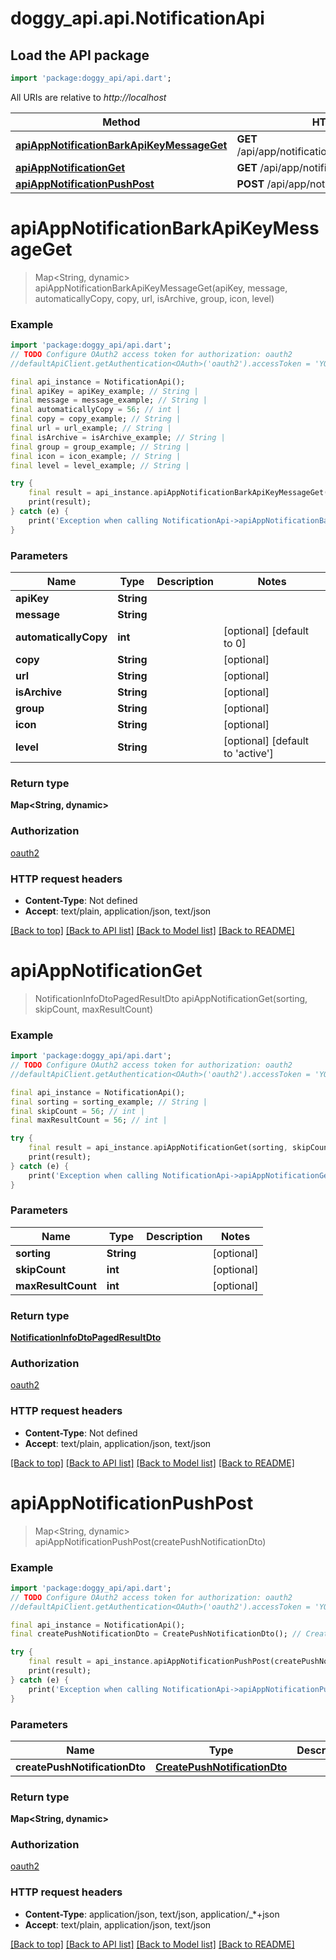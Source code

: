 # doggy_api.api.NotificationApi

## Load the API package
```dart
import 'package:doggy_api/api.dart';
```

All URIs are relative to *http://localhost*

Method | HTTP request | Description
------------- | ------------- | -------------
[**apiAppNotificationBarkApiKeyMessageGet**](NotificationApi.md#apiappnotificationbarkapikeymessageget) | **GET** /api/app/notification/bark/{apiKey}/{message} | 
[**apiAppNotificationGet**](NotificationApi.md#apiappnotificationget) | **GET** /api/app/notification | 
[**apiAppNotificationPushPost**](NotificationApi.md#apiappnotificationpushpost) | **POST** /api/app/notification/push | 


# **apiAppNotificationBarkApiKeyMessageGet**
> Map<String, dynamic> apiAppNotificationBarkApiKeyMessageGet(apiKey, message, automaticallyCopy, copy, url, isArchive, group, icon, level)



### Example
```dart
import 'package:doggy_api/api.dart';
// TODO Configure OAuth2 access token for authorization: oauth2
//defaultApiClient.getAuthentication<OAuth>('oauth2').accessToken = 'YOUR_ACCESS_TOKEN';

final api_instance = NotificationApi();
final apiKey = apiKey_example; // String | 
final message = message_example; // String | 
final automaticallyCopy = 56; // int | 
final copy = copy_example; // String | 
final url = url_example; // String | 
final isArchive = isArchive_example; // String | 
final group = group_example; // String | 
final icon = icon_example; // String | 
final level = level_example; // String | 

try {
    final result = api_instance.apiAppNotificationBarkApiKeyMessageGet(apiKey, message, automaticallyCopy, copy, url, isArchive, group, icon, level);
    print(result);
} catch (e) {
    print('Exception when calling NotificationApi->apiAppNotificationBarkApiKeyMessageGet: $e\n');
}
```

### Parameters

Name | Type | Description  | Notes
------------- | ------------- | ------------- | -------------
 **apiKey** | **String**|  | 
 **message** | **String**|  | 
 **automaticallyCopy** | **int**|  | [optional] [default to 0]
 **copy** | **String**|  | [optional] 
 **url** | **String**|  | [optional] 
 **isArchive** | **String**|  | [optional] 
 **group** | **String**|  | [optional] 
 **icon** | **String**|  | [optional] 
 **level** | **String**|  | [optional] [default to 'active']

### Return type

**Map<String, dynamic>**

### Authorization

[oauth2](../README.md#oauth2)

### HTTP request headers

 - **Content-Type**: Not defined
 - **Accept**: text/plain, application/json, text/json

[[Back to top]](#) [[Back to API list]](../README.md#documentation-for-api-endpoints) [[Back to Model list]](../README.md#documentation-for-models) [[Back to README]](../README.md)

# **apiAppNotificationGet**
> NotificationInfoDtoPagedResultDto apiAppNotificationGet(sorting, skipCount, maxResultCount)



### Example
```dart
import 'package:doggy_api/api.dart';
// TODO Configure OAuth2 access token for authorization: oauth2
//defaultApiClient.getAuthentication<OAuth>('oauth2').accessToken = 'YOUR_ACCESS_TOKEN';

final api_instance = NotificationApi();
final sorting = sorting_example; // String | 
final skipCount = 56; // int | 
final maxResultCount = 56; // int | 

try {
    final result = api_instance.apiAppNotificationGet(sorting, skipCount, maxResultCount);
    print(result);
} catch (e) {
    print('Exception when calling NotificationApi->apiAppNotificationGet: $e\n');
}
```

### Parameters

Name | Type | Description  | Notes
------------- | ------------- | ------------- | -------------
 **sorting** | **String**|  | [optional] 
 **skipCount** | **int**|  | [optional] 
 **maxResultCount** | **int**|  | [optional] 

### Return type

[**NotificationInfoDtoPagedResultDto**](NotificationInfoDtoPagedResultDto.md)

### Authorization

[oauth2](../README.md#oauth2)

### HTTP request headers

 - **Content-Type**: Not defined
 - **Accept**: text/plain, application/json, text/json

[[Back to top]](#) [[Back to API list]](../README.md#documentation-for-api-endpoints) [[Back to Model list]](../README.md#documentation-for-models) [[Back to README]](../README.md)

# **apiAppNotificationPushPost**
> Map<String, dynamic> apiAppNotificationPushPost(createPushNotificationDto)



### Example
```dart
import 'package:doggy_api/api.dart';
// TODO Configure OAuth2 access token for authorization: oauth2
//defaultApiClient.getAuthentication<OAuth>('oauth2').accessToken = 'YOUR_ACCESS_TOKEN';

final api_instance = NotificationApi();
final createPushNotificationDto = CreatePushNotificationDto(); // CreatePushNotificationDto | 

try {
    final result = api_instance.apiAppNotificationPushPost(createPushNotificationDto);
    print(result);
} catch (e) {
    print('Exception when calling NotificationApi->apiAppNotificationPushPost: $e\n');
}
```

### Parameters

Name | Type | Description  | Notes
------------- | ------------- | ------------- | -------------
 **createPushNotificationDto** | [**CreatePushNotificationDto**](CreatePushNotificationDto.md)|  | [optional] 

### Return type

**Map<String, dynamic>**

### Authorization

[oauth2](../README.md#oauth2)

### HTTP request headers

 - **Content-Type**: application/json, text/json, application/_*+json
 - **Accept**: text/plain, application/json, text/json

[[Back to top]](#) [[Back to API list]](../README.md#documentation-for-api-endpoints) [[Back to Model list]](../README.md#documentation-for-models) [[Back to README]](../README.md)

